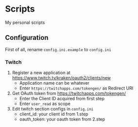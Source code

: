 # Scripts

My personal scripts

## Configuration

First of all, rename `config.ini.example` to `config.ini`

### Twitch
1. Register a new application at https://www.twitch.tv/kraken/oauth2/clients/new
    - Application name can be whatever
    - Enter `https://twitchapps.com/tokengen/` as Redirect URI
2. Get OAuth token from https://twitchapps.com/tokengen/
    - Enter the Client ID acquired from first step
    - Enter `user_read` as scope
3. Edit twitch section configs in `config.ini`
    - client_id: your client id from 1.step
    - oauth_token: your oauth token from 2.step

